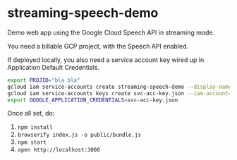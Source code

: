 # streaming-speech-demo
Demo web app using the Google Cloud Speech API in streaming mode.

You need a billable GCP project, with the Speech API enabled.

If deployed locally, you also need a service account key wired up in Application Default Credentials.

```bash
export PROJID="bla bla"
gcloud iam service-accounts create streaming-speech-demo --display-name "streaming-speech-demo"
gcloud iam service-accounts keys create svc-acc-key.json --iam-account=streaming-speech-demo@$MY_PROJECT_NAME.iam.gserviceaccount.com
export GOOGLE_APPLICATION_CREDENTIALS=svc-acc-key.json
```

Once all set, do:

1. `npm install`
2. `browserify index.js -o public/bundle.js`
3. `npm start`
4. `open http://localhost:3000`
